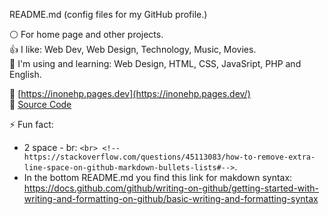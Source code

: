  README.md (config files for my GitHub profile.)  

⚪ For home page and other projects.  
👍 I like: Web Dev, Web Design, Technology, Music, Movies.  
🌱 I'm using and learning: Web Design, HTML, CSS, JavaSript, PHP and English.    
  
🔗 [https://inonehp.pages.dev](https://inonehp.pages.dev/)  
📁 [Source Code](https://github.com/inonehp/inonehp.pages.dev)  

⚡ Fun fact:
- 2 space - br: `<br> <!--https://stackoverflow.com/questions/45113083/how-to-remove-extra-line-space-on-github-markdown-bullets-lists#-->`.  
- In the bottom README.md you find this link for makdown syntax: https://docs.github.com/github/writing-on-github/getting-started-with-writing-and-formatting-on-github/basic-writing-and-formatting-syntax  

<!--
**inonehp/inonehp** is a ✨ _special_ ✨ repository because its `README.md` (this file) appears on your GitHub profile.

Here are some ideas to get you started:

- 🔭 I’m currently working on ...
- 🌱 I’m currently learning ...
- 👯 I’m looking to collaborate on ...
- 🤔 I’m looking for help with ...
- 💬 Ask me about ...
- 📫 How to reach me: ...
- 😄 Pronouns: ...
- ⚡ Fun fact: ...
-->


